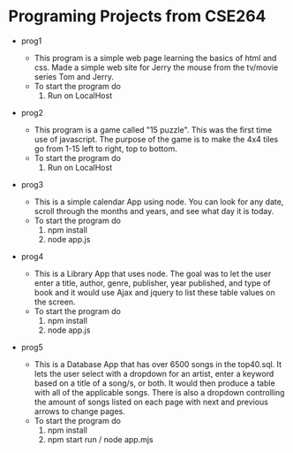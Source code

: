 # Programing Projects from CSE264

- prog1
    - This program is a simple web page learning the basics of html and css. Made a simple web site for Jerry the mouse from the tv/movie series Tom and Jerry.
    - To start the program do
        1. Run on LocalHost

- prog2
    - This program is a game called "15 puzzle". This was the first time use of javascript. The purpose of the game is to make the 4x4 tiles go from 1-15 left to right, top to bottom.
    - To start the program do
        1. Run on LocalHost

- prog3
    - This is a simple calendar App using node. You can look for any date, scroll through the months and years, and see what day it is today.
    - To start the program do
        1. npm install
        2. node app.js

- prog4
    - This is a Library App that uses node. The goal was to let the user enter a title, author, genre, publisher, year published, and type of book and it would use Ajax and jquery to list these table values on the screen.
    - To start the program do
        1. npm install
        2. node app.js

- prog5
    - This is a Database App that has over 6500 songs in the top40.sql. It lets the user select with a dropdown for an artist, enter a keyword based on a title of a song/s, or both. It would then produce a table with all of the applicable songs. There is also a dropdown controlling the amount of songs listed on each page with next and previous arrows to change pages.
    - To start the program do
        1. npm install
        2. npm start run / node app.mjs
